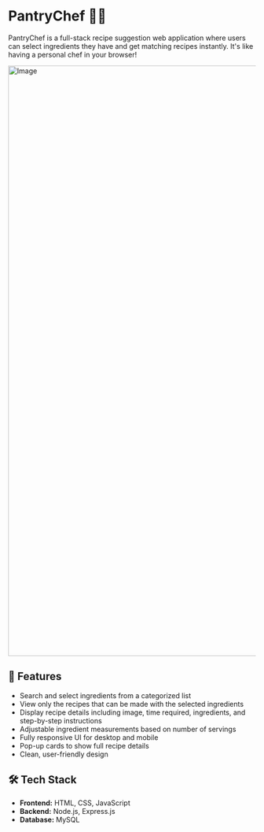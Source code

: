 # PantryChef 🍳🥦

PantryChef is a full-stack recipe suggestion web application where users can select ingredients they have and get matching recipes instantly. It's like having a personal chef in your browser!



<img width="1200" alt="Image" src="https://github.com/user-attachments/assets/87bdc9f7-f0d8-4c47-af68-b8c6fe118e64" />

## 🚀 Features

- Search and select ingredients from a categorized list
- View only the recipes that can be made with the selected ingredients
- Display recipe details including image, time required, ingredients, and step-by-step instructions
- Adjustable ingredient measurements based on number of servings
- Fully responsive UI for desktop and mobile
- Pop-up cards to show full recipe details
- Clean, user-friendly design

## 🛠️ Tech Stack

- **Frontend:** HTML, CSS, JavaScript
- **Backend:** Node.js, Express.js
- **Database:** MySQL


